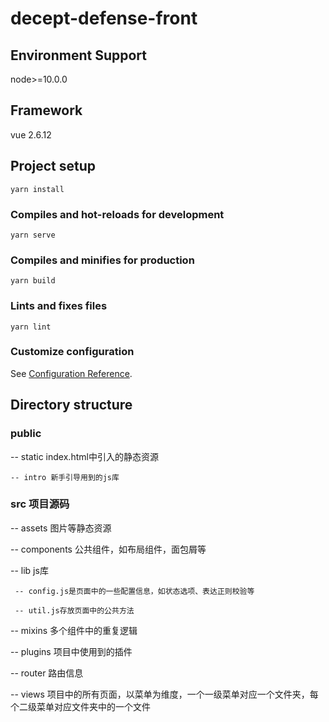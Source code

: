 # decept-defense-front

## Environment Support

   node>=10.0.0

## Framework 

 vue 2.6.12
## Project setup
```
yarn install
```

### Compiles and hot-reloads for development
```
yarn serve
```

### Compiles and minifies for production
```
yarn build
```

### Lints and fixes files
```
yarn lint
```

### Customize configuration
See [Configuration Reference](https://cli.vuejs.org/config/).

## Directory structure

### public

  -- static index.html中引入的静态资源

    -- intro 新手引导用到的js库

### src 项目源码

  -- assets 图片等静态资源

  -- components 公共组件，如布局组件，面包屑等

  -- lib js库

     -- config.js是页面中的一些配置信息，如状态选项、表达正则校验等

     -- util.js存放页面中的公共方法

  -- mixins 多个组件中的重复逻辑

  -- plugins 项目中使用到的插件

  -- router 路由信息

  -- views 项目中的所有页面，以菜单为维度，一个一级菜单对应一个文件夹，每个二级菜单对应文件夹中的一个文件






